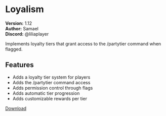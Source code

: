 # Loyalism

**Version:** 1.12  
**Author:** Samael  
**Discord:** @liliaplayer  

Implements loyalty tiers that grant access to the /partytier command when flagged.

## Features

- Adds a loyalty tier system for players
- Adds the /partytier command access
- Adds permission control through flags
- Adds automatic tier progression
- Adds customizable rewards per tier

[Download](https://github.com/LiliaFramework/Modules/raw/refs/heads/gh-pages/loyalism.zip)
